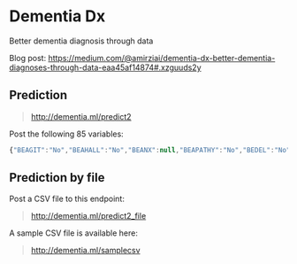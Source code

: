 # Dementia Dx
Better dementia diagnosis through data

Blog post:
https://medium.com/@amirziai/dementia-dx-better-dementia-diagnoses-through-data-eaa45af14874#.xzguuds2y

## Prediction
> http://dementia.ml/predict2

Post the following 85 variables:
```javascript
{"BEAGIT":"No","BEAHALL":"No","BEANX":null,"BEAPATHY":"No","BEDEL":"No","BEDEP":"No","BEDISIN":"No","BEIRRIT":"No","BEPERCH":"No","BEREM":"No","BEVHALL":"No","BEVWELL":null,"BRADY":null,"CDRGLOB":0.5,"CDRSUM":0.5,"COMMUN":0.0,"CORTDEF":null,"CORTVISL":null,"CORTVISR":null,"CVDMOTL":null,"CVDMOTR":null,"CVDSIGNS":null,"DECCLBE":null,"DECCLMOT":null,"EYEMOVE":null,"FOCLDEF":null,"FRSTCHG":"Cognition","GAITDIS":null,"HOMEHOBB":0.0,"JUDGMENT":0.0,"MEMORY":0.5,"MOFALLS":"No","MOGAIT":"No","MOSLOW":"No","MOTREM":"No","NACCAGE":43.0,"NACCID":"NACC828200","ORIENT":0.0,"PARKGAIT":null,"PARKSIGN":null,"PERSCARE":0.0,"POSTCORT":null,"POSTINST":null,"RESTTRL":null,"RESTTRR":null,"RIGIDL":null,"RIGIDR":null,"SIVDFIND":null,"SLOWINGL":null,"SLOWINGR":null,"SMOKYRS":0.0,"SOMATL":null,"SOMATR":null,"animals":15.0,"beage":-4.0,"bemode":"No behavior symptoms","bmi":1862.0,"decage":43.0,"decline":"Gradual","digiblen":6.0,"digiflen":7.0,"educ":"high school","handed":"left","independ":"independent","living_sit":"partner","logimem":16.0,"memunits":16.0,"mmseorda":5.0,"mmseorlo":5.0,"momode":"No behavior symptoms","naccbehf":"No behavioral symptoms","naccmmse":29.0,"naccmotf":"No behavior symptoms","pentagon":1.0,"race":1.0,"sex":"Male","traila":15.0,"trailali":24.0,"trailarr":0.0,"trailb":65.0,"trailbli":24.0,"trailbrr":1.0,"udsbenrs":null,"udsbentc":-999.0,"udsbentd":-999.0,"vegetables":12.0}
```

## Prediction by file
Post a CSV file to this endpoint:
> http://dementia.ml/predict2_file

A sample CSV file is available here:
> http://dementia.ml/samplecsv
